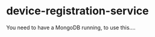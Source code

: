 device-registration-service
===========================

You need to have a MongoDB running, to use this....